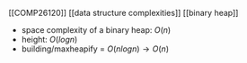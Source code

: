 [[COMP26120]]
[[data structure complexities]]
[[binary heap]]

- space complexity of a binary heap: $O(n)$
- height: $O(logn)$
- building/maxheapify = $O(nlogn) \rightarrow O(n)$